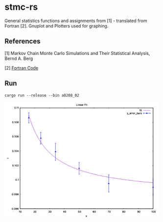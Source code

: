 stmc-rs
==============

General statistics functions and assignments from [1] - translated from Fortran [2].
Gnuplot and Plotters used for graphing.

References
----------
[1] Markov Chain Monte Carlo Simulations and Their Statistical Analysis, Bernd A. Berg

[2] [Fortran Code](https://www.worldscientific.com/worldscibooks/10.1142/5602)

Run
-----

```
cargo run --release --bin a0208_02
```

![PNG](https://github.com/jesper-olsen/stmc-rs/blob/master/Assets/fig_a0208_02.png)
